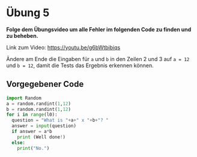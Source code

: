 # Übung 5

**Folge dem Übungsvideo um alle Fehler im folgenden Code zu finden und zu beheben.**

Link zum Video: https://youtu.be/g6bWtbibiqs

Ändere am Ende die Eingaben für ```a``` und ```b``` in den Zeilen 2 und 3 auf ```a = 12``` und ```b = 12```, damit die Tests das Ergebnis erkennen können.

## Vorgegebener Code

```Python
import Random
a = random.randint(1,12)
b = random.randint(1,12)
for i in range(l0):
  question = "What is "+a+" x "+b+"? "
  answer = input(question)
  if answer = a*b
    print (Well done!)
  else:
    print("No.")
```